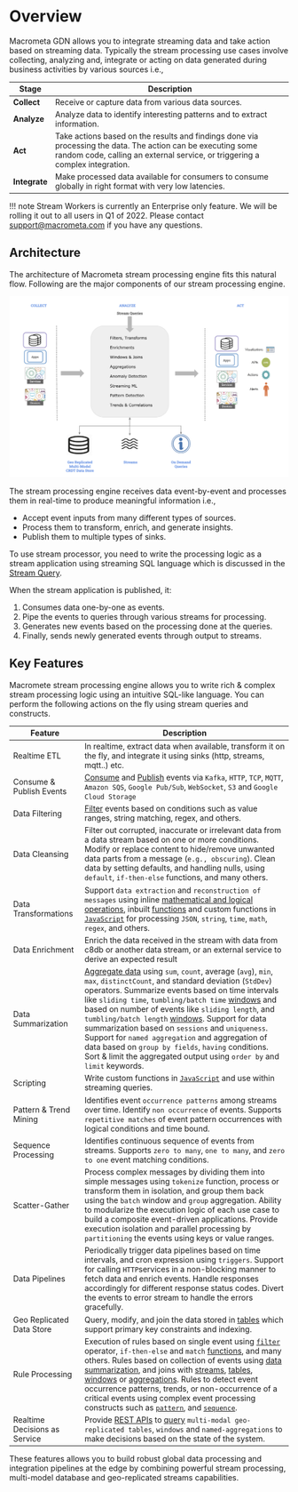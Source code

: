 # Overview

Macrometa GDN allows you to integrate streaming data and take action based on streaming data. Typically the stream processing use cases involve collecting, analyzing and, integrate or acting on data generated during business activities by various sources i.e.,
 
| Stage | Description |
|-------|-------------|
| **Collect** | Receive or capture data from various data sources. |
| **Analyze** | Analyze data to identify interesting patterns and to extract information. |
| **Act** | Take actions based on the results and findings done via processing the data. The action can be executing some random code, calling an external service, or triggering a complex integration. |
| **Integrate** | Make processed data available for consumers to consume globally in right format with very low latencies. |

!!! note
		Stream Workers is currently an Enterprise only feature. We will be rolling it out to all users in Q1 of 2022.
		Please contact support@macrometa.com if you have any questions.	
## Architecture

The architecture of Macrometa stream processing engine fits this natural flow. Following are the major components of our stream processing engine.

![Stream Processing Architecture](../images/cep-overview.png)

The stream processing engine receives data event-by-event and processes them in real-time to produce meaningful information i.e.,

* Accept event inputs from many different types of sources.
* Process them to transform, enrich, and generate insights.
* Publish them to multiple types of sinks.

To use stream processor, you need to write the processing logic as a stream application using streaming SQL language which is discussed in the [Stream Query](query-guide.md). 

When the stream application is published, it:

1. Consumes data one-by-one as events.
2. Pipe the events to queries through various streams for processing.
3. Generates new events based on the processing done at the queries.
4. Finally, sends newly generated events through output to streams.

## Key Features

Macromete stream processing engine  allows you to write rich & complex stream processing logic using an intuitive SQL-like language. You can perform the following actions on the fly using stream queries and constructs.

| Feature | Description |
|---------| ------------|
| Realtime ETL | In realtime, extract data when available, transform it on the fly, and integrate it using sinks (http, streams, mqtt..) etc.|
| Consume & Publish Events | [Consume](query-guide.md#source) and [Publish](query-guide.md#sink) events via `Kafka`, `HTTP`, `TCP`, `MQTT`, `Amazon SQS`, `Google Pub/Sub`, `WebSocket`, `S3` and `Google Cloud Storage` |
| Data Filtering | [Filter](query-guide.md) events based on conditions such as value ranges, string matching, regex, and others.|
| Data Cleansing | Filter out corrupted, inaccurate or irrelevant data from a data stream based on one or more conditions. Modify or replace content to hide/remove unwanted data parts from a message (`e.g., obscuring`). Clean data by setting defaults, and handling nulls, using `default`, `if-then-else` functions, and many others. |
| Data Transformations | Support `data extraction` and `reconstruction of messages` using inline [mathematical and logical operations](query-guide.md),  inbuilt [functions](../extensions/#available-extensions) and custom functions in [`JavaScript`](query-guide.md) for processing `JSON`, `string`, `time`, `math`, `regex`, and others.|
| Data Enrichment | Enrich the data received in the stream with data from c8db or another data stream, or an external service to derive an expected result |
| Data Summarization | [Aggregate data](query-guide.md#aggregate-function) using `sum`, `count`, average (`avg`), `min`, `max`, `distinctCount`, and standard deviation (`StdDev`) operators. Summarize events based on time intervals like `sliding time`, `tumbling/batch time` [windows](query-guide.md#window) and based on number of events like `sliding length`, and `tumbling/batch length` [windows](query-guide.md#window). Support for data summarization based on `sessions` and `uniqueness`. Support for `named aggregation` and aggregation of data based on `group by fields`, `having` conditions. Sort & limit the aggregated output using `order by` and `limit` keywords.|
| Scripting | Write custom functions in [`JavaScript`](query-guide.md#script) and use within streaming queries. |
| Pattern & Trend Mining |  Identifies event `occurrence patterns` among streams over time. Identify `non occurrence` of events. Supports `repetitive matches` of event pattern occurrences with logical conditions and time bound. |
| Sequence Processing | Identifies continuous sequence of events from streams. Supports `zero to many`, `one to many`, and `zero to one` event matching conditions. |
| Scatter-Gather | Process complex messages by dividing them into simple messages using `tokenize` function, process or transform them in isolation, and group them back using the `batch` window and `group` aggregation. Ability to modularize the execution logic of each use case to build a composite event-driven applications. Provide execution isolation and parallel processing by `partitioning` the events using keys or value ranges. |
| Data Pipelines | Periodically trigger data pipelines based on time intervals, and cron expression using `triggers`. Support for calling `HTTP`services in a non-blocking manner to fetch data and enrich events. Handle responses accordingly for different response status codes. Divert the events to error stream to handle the errors gracefully.|
| Geo Replicated Data Store | Query, modify, and join the data stored in [tables](query-guide.md#table) which support primary key constraints and indexing. |
| Rule Processing | Execution of rules based on single event using [`filter`](query-guide.md#filter) operator, `if-then-else` and `match` [functions](query-guide.md#function), and many others. Rules based on collection of events using [data summarization](query-guide.md#aggregate-function), and joins with [streams](query-guide.md#join-stream), [tables](query-guide.md#join-table), [windows](query-guide.md#join-named-window) or [aggregations](query-guide.md#join-named-aggregation). Rules to detect event occurrence patterns, trends, or non-occurrence of a critical events using complex event processing constructs such as [`pattern`](query-guide.md#pattern), and [`sequence`](query-guide.md#sequence). |
| Realtime Decisions as Service | Provide [REST APIs](../rest-guides/on-demand-query-api/) to [query](query-guide.md#on-demand-query) `multi-modal geo-replicated tables`, `windows` and `named-aggregations` to make decisions based on the state of the system. |

These features allows you to build robust global data processing and integration pipelines at the edge by combining powerful stream processing, multi-model database and geo-replicated streams capabilities.
